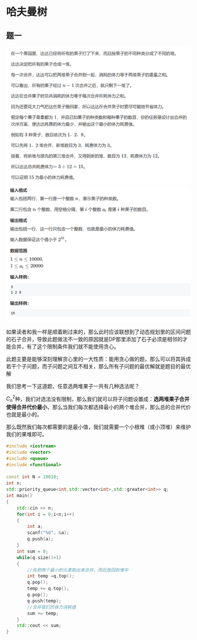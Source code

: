 # 哈夫曼树

## 题一

![题一-1](./pic/Question1-1.png)
![题一-2](./pic/Question1-2.png)

如果读者和我一样是顺着刷过来的，那么此时应该联想到了动态规划里的区间问题的石子合并，导致此题做法不一致的原因就是DP那里添加了石子必须是相邻的才能合并，有了这个限制条件我们就不能使用贪心。

此题主要是能够深刻理解贪心里的一大性质：能用贪心做的题，那么可以将其拆成若干个子问题，而子问题之间互不相关，那么所有子问题的最优解就是题目的最优解

我们思考一下这道题，任意选两堆果子一共有几种选法呢？

$C^{2}_{n}$种，我们对选法没有限制，那么我们就可以将子问题设置成：**选两堆果子合并使得合并代价最小**，那么当我们每次都选择最小的两个堆合并，那么总的合并代价也就是最小的。

那么既然我们每次都需要的是最小值，我们就需要一个小根堆（或小顶堆）来维护我们的果堆即可。

```cpp
#include <iostream>
#include <vector>
#include <queue>
#include <functional>

const int N = 10010;
int n;
std::priority_queue<int,std::vector<int>,std::greater<int>> q;
int main()
{
	std::cin >> n;
	for(int i = 0;i<n;i++)
	{
		int a;
		scanf("%d", &a);
		q.push(a);
	}
	int sum = 0;
	while(q.size()>1)
	{
		//先把两个最小的元素取出来合并，而后放回到堆中
		int temp =q.top();
		q.pop();
		temp += q.top();
		q.pop();
		q.push(temp);
		//合并我们的体力消耗值
		sum += temp;
	}
	std::cout << sum;
}
```

